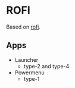# ROFI

Based on [rofi](https://github.com/adi1090x/rofi/).

## Apps

- Launcher
  - type-2 and type-4
- Powermenu
  - type-1
